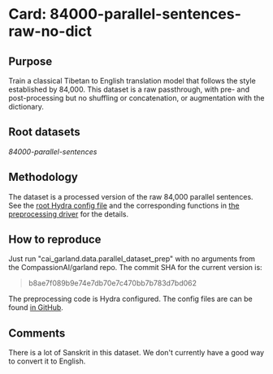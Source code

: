 # Card: 84000-parallel-sentences-raw-no-dict

## Purpose

Train a classical Tibetan to English translation model that follows the style established by 84,000. This dataset is a raw passthrough, with pre- and post-processing but no shuffling or concatenation, or augmentation with the dictionary.

## Root datasets

_84000-parallel-sentences_

## Methodology

The dataset is a processed version of the raw 84,000 parallel sentences. See the [root Hydra config file](https://github.com/CompassionAI/garland/blob/b8ae7f089b9e74e7db70e7c470bb7b783d7bd062/cai_garland/data/parallel_dataset_prep.config/config.yaml) and the corresponding functions in [the preprocessing driver](https://github.com/CompassionAI/garland/blob/b8ae7f089b9e74e7db70e7c470bb7b783d7bd062/cai_garland/data/parallel_dataset_prep.py) for the details.

## How to reproduce

Just run "cai_garland.data.parallel_dataset_prep" with no arguments from the CompassionAI/garland repo. The commit SHA for the current version is:

> b8ae7f089b9e74e7db70e7c470bb7b783d7bd062

The preprocessing code is Hydra configured. The config files are can be found [in GitHub](https://github.com/CompassionAI/garland/tree/b8ae7f089b9e74e7db70e7c470bb7b783d7bd062/cai_garland/data/parallel_dataset_prep.config).

## Comments

There is a lot of Sanskrit in this dataset. We don't currently have a good way to convert it to English.
